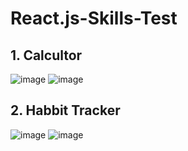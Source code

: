 # React.js-Skills-Test
## 1. Calcultor
   ![image](https://github.com/D-4-DIBAKAR/React.js-Skills-Test/assets/71878062/68f56d6e-f0ae-4e4c-81c3-02fe3f0128bf)
   ![image](https://github.com/D-4-DIBAKAR/React.js-Skills-Test/assets/71878062/8213e22f-08fe-4f72-aef1-7542e7756a9e)
## 2. Habbit Tracker
   ![image](https://github.com/D-4-DIBAKAR/React.js-Skills-Test/assets/71878062/b7c8cc5f-978a-4e9c-a80f-83a437a04529)
   ![image](https://github.com/D-4-DIBAKAR/React.js-Skills-Test/assets/71878062/041b7c83-4131-444c-aaca-970f6d9636e4)

